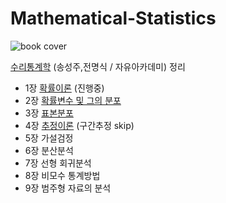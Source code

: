 # Mathematical-Statistics

![book cover](http://image.kyobobook.co.kr/images/book/xlarge/129/x9791158080129.jpg)  


[수리통계학](http://www.kyobobook.co.kr/product/detailViewKor.laf?barcode=9791158080129) (송성주,전명식 / 자유아카데미) 정리

 - 1장 [확률이론](./01_probability-theory.ipynb) (진행중)  
 - 2장 [확률변수 및 그의 분포](./02_probability-variables-and-distributions.ipynb)  
 - 3장 [표본분포](./03_sampling_distribution.ipynb)  
 - 4장 [추정이론](./04_estimation_theory.ipynb) (구간추정 skip)  
 - 5장 가설검정 
 - 6장 분산분석 
 - 7장 선형 회귀분석 
 - 8장 비모수 통계방법 
 - 9장 범주형 자료의 분석
